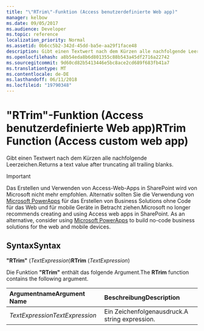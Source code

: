 ```yaml
---
title: "\"RTrim\"-Funktion (Access benutzerdefinierte Web app)"
manager: kelbow
ms.date: 09/05/2017
ms.audience: Developer
ms.topic: reference
localization_priority: Normal
ms.assetid: 0b6cc5b2-342d-45dd-ba5e-aa29f1face48
description: Gibt einen Textwert nach dem Kürzen alle nachfolgende Leerzeichen.
ms.openlocfilehash: a8b54eda8b6d801355c88b543a45df2716a22742
ms.sourcegitcommit: 9d60cd82b5413446e5bc8ace2cd689f683fb41a7
ms.translationtype: MT
ms.contentlocale: de-DE
ms.lasthandoff: 06/11/2018
ms.locfileid: "19790348"
---
```

# <a name="rtrim-function-access-custom-web-app"></a><span data-ttu-id="9cdb9-103">"RTrim"-Funktion (Access benutzerdefinierte Web app)</span><span class="sxs-lookup"><span data-stu-id="9cdb9-103">RTrim Function (Access custom web app)</span></span>

<span data-ttu-id="9cdb9-104">Gibt einen Textwert nach dem Kürzen alle nachfolgende Leerzeichen.</span><span class="sxs-lookup"><span data-stu-id="9cdb9-104">Returns a text value after truncating all trailing blanks.</span></span>
  
> [!IMPORTANT]
> <span data-ttu-id="9cdb9-p101">Das Erstellen und Verwenden von Access-Web-Apps in SharePoint wird von Microsoft nicht mehr empfohlen. Alternativ sollten Sie die Verwendung von [Microsoft PowerApps](https://powerapps.microsoft.com/de-de/) für das Erstellen von Business Solutions ohne Code für das Web und für mobile Geräte in Betracht ziehen.</span><span class="sxs-lookup"><span data-stu-id="9cdb9-p101">Microsoft no longer recommends creating and using Access web apps in SharePoint. As an alternative, consider using [Microsoft PowerApps](https://powerapps.microsoft.com/de-de/) to build no-code business solutions for the web and mobile devices.</span></span> 
  
## <a name="syntax"></a><span data-ttu-id="9cdb9-107">Syntax</span><span class="sxs-lookup"><span data-stu-id="9cdb9-107">Syntax</span></span>

 <span data-ttu-id="9cdb9-108">**"RTrim"** (*TextExpression*)</span><span class="sxs-lookup"><span data-stu-id="9cdb9-108">**RTrim** (*TextExpression*)</span></span> 
  
<span data-ttu-id="9cdb9-109">Die Funktion **"RTrim"** enthält das folgende Argument.</span><span class="sxs-lookup"><span data-stu-id="9cdb9-109">The **RTrim** function contains the following argument.</span></span> 
  
|<span data-ttu-id="9cdb9-110">**Argumentname**</span><span class="sxs-lookup"><span data-stu-id="9cdb9-110">**Argument Name**</span></span>|<span data-ttu-id="9cdb9-111">**Beschreibung**</span><span class="sxs-lookup"><span data-stu-id="9cdb9-111">**Description**</span></span>|
|:-----|:-----|
| <span data-ttu-id="9cdb9-112">*TextExpression*</span><span class="sxs-lookup"><span data-stu-id="9cdb9-112">*TextExpression*</span></span>  <br/> |<span data-ttu-id="9cdb9-113">Ein Zeichenfolgenausdruck.</span><span class="sxs-lookup"><span data-stu-id="9cdb9-113">A string expression.</span></span>  <br/> |
   

